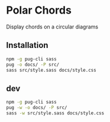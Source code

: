 # Polar Chords
Display chords on a circular diagrams


## Installation
```bash
npm -g pug-cli sass
pug -o docs/ -P src/
sass src/style.sass docs/style.css
```

## dev
```bash
npm -g pug-cli sass
pug -w -o docs/ -P src/
sass -w src/style.sass docs/style.css
```